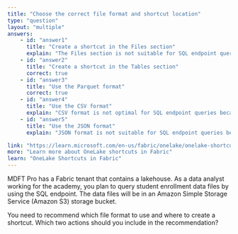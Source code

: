 ```yaml
---
title: "Choose the correct file format and shortcut location"
type: "question"
layout: "multiple"
answers:
    - id: "answer1"
      title: "Create a shortcut in the Files section"
      explain: "The Files section is not suitable for SQL endpoint queries because it's designed for managing raw files and folders. To efficiently query data through the SQL endpoint, shortcuts must be created in the Tables section to ensure proper integration with the SQL query engine."
    - id: "answer2"
      title: "Create a shortcut in the Tables section"
      correct: true
    - id: "answer3"
      title: "Use the Parquet format"
      correct: true
    - id: "answer4"
      title: "Use the CSV format"
      explain: "CSV format is not optimal for SQL endpoint queries because it lacks the performance optimizations needed for analytical workloads. The SQL endpoint works best with Parquet format, which provides better compression, columnar storage, and query performance."
    - id: "answer5"
      title: "Use the JSON format"
      explain: "JSON format is not suitable for SQL endpoint queries because it's designed for semi-structured data and lacks the optimizations needed for analytical workloads. The SQL endpoint works best with Parquet format for optimal query performance and data organization."

link: "https://learn.microsoft.com/en-us/fabric/onelake/onelake-shortcuts"
more: "Learn more about OneLake shortcuts in Fabric"
learn: "OneLake Shortcuts in Fabric"
---
```


MDFT Pro has a Fabric tenant that contains a lakehouse. As a data analyst working for the academy, you plan to query student enrollment data files by using the SQL endpoint. The data files will be in an Amazon Simple Storage Service (Amazon S3) storage bucket. 

You need to recommend which file format to use and where to create a shortcut. Which two actions should you include in the recommendation?